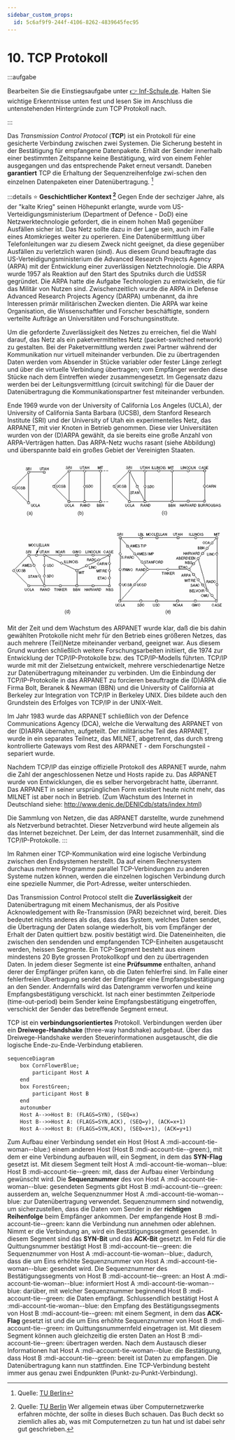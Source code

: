 ```yaml
---
sidebar_custom_props:
  id: 5c6af9f9-244f-4106-8262-4839645fec95
---
```

# 10. TCP Protokoll

:::aufgabe
<Answer type="state" webKey="351dfc5b-3f4b-4392-a521-249dae0338b7" />

Bearbeiten Sie die Einstiegsaufgabe unter [👉 Inf-Schule.de](https://www.inf-schule.de/rechnernetze/filius/clientserver/erkundung_clientserver). Halten Sie wichtige Erkenntnisse unten fest und lesen Sie im Anschluss die untenstehenden Hintergründe zum TCP Protokoll nach. 

<Answer type="text" webKey="460720ac-cde2-41ed-b53c-e592e30d1426" />
:::

Das *Transmission Control Protocol* (__TCP__) ist ein Protokoll für eine gesicherte Verbindung zwischen zwei Systemen. Die Sicherung besteht in der Bestätigung für empfangene Datenpakete. Erhält der Sender innerhalb einer bestimmten Zeitspanne keine Bestätigung, wird von einem Fehler ausgegangen und das entsprechende Paket erneut versandt. Daneben **garantiert** TCP die Erhaltung der Sequenzreihenfolge zwi-schen den einzelnen Datenpaketen einer Datenübertragung. [^1]

:::details ⭐ **Geschichtlicher Kontext [^2]**
Gegen Ende der sechziger Jahre, als der "kalte Krieg" seinen Höhepunkt erlangte, wurde vom US-Verteidigungsministerium (Department of Defence - DoD) eine Netzwerktechnologie gefordert, die in einem hohen Maß gegenüber Ausfällen sicher ist. Das Netz sollte dazu in der Lage sein, auch im Falle eines Atomkrieges weiter zu operieren. Eine Datenübermittlung über Telefonleitungen war zu diesem Zweck nicht geeignet, da diese gegenüber Ausfällen zu verletzlich waren (sind). Aus diesem Grund beauftragte das US-Verteidigungsministerium die Advanced Research Projects Agency (ARPA) mit der Entwicklung einer zuverlässigen Netztechnologie. Die ARPA wurde 1957 als Reaktion auf den Start des Sputniks durch die UdSSR gegründet. Die ARPA hatte die Aufgabe Technologien zu entwickeln, die für das Militär von Nutzen sind. Zwischenzeitlich wurde die ARPA in Defense Advanced Research Projects Agency (DARPA) umbenannt, da ihre Interessen primär militärischen Zwecken dienten. Die ARPA war keine Organisation, die Wissenschaftler und Forscher beschäftigte, sondern verteilte Aufträge an Universitäten und Forschungsinstitute.

Um die geforderte Zuverlässigkeit des Netzes zu erreichen, fiel die Wahl darauf, das Netz als ein paketvermitteltes Netz (packet-switched network) zu gestalten. Bei der Paketvermittlung werden zwei Partner während der Kommunikation nur virtuell miteinander verbunden. Die zu übertragenden Daten werden vom Absender in Stücke variabler oder fester Länge zerlegt und über die virtuelle Verbindung übertragen; vom Empfänger werden diese Stücke nach dem Eintreffen wieder zusammengesetzt. Im Gegensatz dazu werden bei der Leitungsvermittlung (circuit switching) für die Dauer der Datenübertragung die Kommunikationspartner fest miteinander verbunden.

Ende 1969 wurde von der University of California Los Angeles (UCLA), der University of California Santa Barbara (UCSB), dem Stanford Research Institute (SRI) und der University of Utah ein experimentelles Netz, das ARPANET, mit vier Knoten in Betrieb genommen. Diese vier Universitäten wurden von der (D)ARPA gewählt, da sie bereits eine große Anzahl von ARPA-Verträgen hatten. Das ARPA-Netz wuchs rasant (siehe Abbildung) und überspannte bald ein großes Gebiet der Vereinigten Staaten.

![Wachstum des ARPANET a) Dezember 1969 b) July 1970 c) März 1971 d) April 1971 e) September 1972.](images/arpanet-growth.gif)

Mit der Zeit und dem Wachstum des ARPANET wurde klar, daß die bis dahin gewählten Protokolle nicht mehr für den Betrieb eines größeren Netzes, das auch mehrere (Teil)Netze miteinander verband, geeignet war. Aus diesem Grund wurden schließlich weitere Forschungsarbeiten initiiert, die 1974 zur Entwicklung der TCP/IP-Protokolle bzw. des TCP/IP-Modells führten. TCP/IP wurde mit mit der Zielsetzung entwickelt, mehrere verschiedenartige Netze zur Datenübertragung miteinander zu verbinden. Um die Einbindung der TCP/IP-Protokolle in das ARPANET zu forcieren beauftragte die (D)ARPA die Firma Bolt, Beranek & Newman (BBN) und die University of California at Berkeley zur Integration von TCP/IP in Berkeley UNIX. Dies bildete auch den Grundstein des Erfolges von TCP/IP in der UNIX-Welt.

Im Jahr 1983 wurde das ARPANET schließlich von der Defence Communications Agency (DCA), welche die Verwaltung des ARPANET von der (D)ARPA übernahm, aufgeteilt. Der militärische Teil des ARPANET, wurde in ein separates Teilnetz, das MILNET, abgetrennt, das durch streng kontrollierte Gateways vom Rest des ARPANET - dem Forschungsteil - separiert wurde.

Nachdem TCP/IP das einzige offizielle Protokoll des ARPANET wurde, nahm die Zahl der angeschlossenen Netze und Hosts rapide zu. Das ARPANET wurde von Entwicklungen, die es selber hervorgebracht hatte, überrannt. Das ARPANET in seiner ursprünglichen Form existiert heute nicht mehr, das MILNET ist aber noch in Betrieb. (Zum Wachstum des Internet in Deutschland siehe: http://www.denic.de/DENICdb/stats/index.html)

Die Sammlung von Netzen, die das ARPANET darstellte, wurde zunehmend als Netzverbund betrachtet. Dieser Netzverbund wird heute allgemein als das Internet bezeichnet. Der Leim, der das Internet zusammenhält, sind die TCP/IP-Protokolle.
:::

Im Rahmen einer TCP-Kommunikation wird eine logische Verbindung zwischen den Endsystemen herstellt. Da auf einem Rechnersystem durchaus mehrere Programme parallel TCP-Verbindungen zu anderen Systeme nutzen können, werden die einzelnen logischen Verbindung durch eine spezielle Nummer, die Port-Adresse, weiter unterschieden.

Das Transmission Control Protocol stellt die **Zuverlässigkeit** der Datenübertragung mit einem Mechanismus, der als Positive Acknowledgement with Re-Transmission (PAR) bezeichnet wird, bereit. Dies bedeutet nichts anderes als das, dass das System, welches Daten sendet, die Übertragung der Daten solange wiederholt, bis vom Empfänger der Erhalt der Daten quittiert bzw. positiv bestätigt wird. Die Dateneinheiten, die zwischen den sendenden und empfangenden TCP-Einheiten ausgetauscht werden, heissen Segmente. Ein TCP-Segment besteht aus einem mindestens 20 Byte grossen Protokollkopf und den zu übertragenden Daten. In jedem dieser Segmente ist eine **Prüfsumme** enthalten, anhand derer der Empfänger prüfen kann, ob die Daten fehlerfrei sind. Im Falle einer fehlerfreien Übertragung sendet der Empfänger eine Empfangsbestätigung an den Sender. Andernfalls wird das Datengramm verworfen und keine Empfangsbestätigung verschickt. Ist nach einer bestimmten Zeitperiode (time-out-period) beim Sender keine Empfangsbestätigung eingetroffen, verschickt der Sender das betreffende Segment erneut.

TCP ist ein **verbindungsorientiertes** Protokoll. Verbindungen werden über ein **Dreiwege-Handshake** (three-way handshake) aufgebaut. Über das Dreiwege-Handshake werden Steuerinformationen ausgetauscht, die die logische Ende-zu-Ende-Verbindung etablieren. 

```mermaid
sequenceDiagram
    box CornFlowerBlue;
        participant Host A
    end
    box ForestGreen;
        participant Host B
    end
    autonumber
    Host A-->>Host B: (FLAGS=SYN), (SEQ=x)
    Host B-->>Host A: (FLAGS=SYN,ACK), (SEQ=y), (ACK=x+1)
    Host A-->>Host B: (FLAGS=SYN,ACK), (SEQ=x+1), (ACK=y+1)

```

Zum Aufbau einer Verbindung sendet ein Host (Host A :mdi-account-tie-woman--blue:) einem anderen Host (Host B :mdi-account-tie--green:), mit dem er eine Verbindung aufbauen will, ein Segment, in dem das __SYN-Flag__ gesetzt ist. Mit diesem Segment teilt Host A :mdi-account-tie-woman--blue: Host B :mdi-account-tie--green: mit, dass der Aufbau einer Verbindung gewünscht wird. Die __Sequenznummer__ des von Host A :mdi-account-tie-woman--blue: gesendeten Segments gibt Host B :mdi-account-tie--green: ausserdem an, welche Sequenznummer Host A :mdi-account-tie-woman--blue: zur Datenübertragung verwendet. Sequenznummern sind notwendig, um sicherzustellen, dass die Daten vom Sender in der **richtigen Reihenfolge** beim Empfänger ankommen. Der empfangende Host B :mdi-account-tie--green: kann die Verbindung nun annehmen oder ablehnen. Nimmt er die Verbindung an, wird ein Bestätigungssegment gesendet. In diesem Segment sind das __SYN-Bit__ und das __ACK-Bit__ gesetzt. Im Feld für die Quittungsnummer bestätigt Host B :mdi-account-tie--green: die Sequenznummer von Host A :mdi-account-tie-woman--blue:, dadurch, dass die um Eins erhöhte Sequenznummer von Host A :mdi-account-tie-woman--blue: gesendet wird. Die Sequenznummer des Bestätigungssegments von Host B :mdi-account-tie--green: an Host A :mdi-account-tie-woman--blue: informiert Host A :mdi-account-tie-woman--blue: darüber, mit welcher Sequenznummer beginnend Host B :mdi-account-tie--green: die Daten empfängt. Schlussendlich bestätigt Host A :mdi-account-tie-woman--blue: den Empfang des Bestätigungssegments von Host B :mdi-account-tie--green: mit einem Segment, in dem das __ACK-Flag__ gesetzt ist und die um Eins erhöhte Sequenznummer von Host B :mdi-account-tie--green: im Quittungsnummernfeld eingetragen ist. Mit diesem Segment können auch gleichzeitig die ersten Daten an Host B :mdi-account-tie--green: übertragen werden. Nach dem Austausch dieser Informationen hat Host A :mdi-account-tie-woman--blue: die Bestätigung, dass Host B :mdi-account-tie--green: bereit ist Daten zu empfangen. Die Datenübertragung kann nun stattfinden. Eine TCP-Verbindung besteht immer aus genau zwei Endpunkten (Punkt-zu-Punkt-Verbindung).



[^1]: Quelle: [TU Berlin](http://www.cfd.tu-berlin.de/Lehre/EDV2/tcpip/kap_2_4.html)

[^2]: Quelle: [TU Berlin](http://www.cfd.tu-berlin.de/Lehre/EDV2/tcpip/kap_1_2.html) Wer allgemein etwas über Computernetzwerke erfahren möchte, der sollte in dieses Buch schauen. Das Buch deckt so ziemlich alles ab, was mit Computernetzen zu tun hat und ist dabei sehr gut geschrieben.




